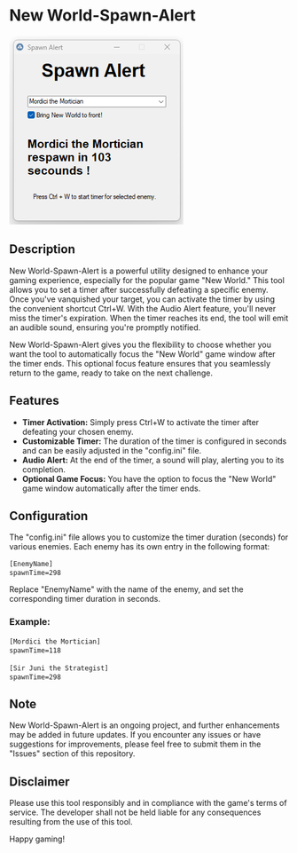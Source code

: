 # New World-Spawn-Alert

![](/spawn-alert.png)

## Description
New World-Spawn-Alert is a powerful utility designed to enhance your gaming experience, especially for the popular game "New World." This tool allows you to set a timer after successfully defeating a specific enemy. Once you've vanquished your target, you can activate the timer by using the convenient shortcut Ctrl+W. With the Audio Alert feature, you'll never miss the timer's expiration. When the timer reaches its end, the tool will emit an audible sound, ensuring you're promptly notified.

New World-Spawn-Alert gives you the flexibility to choose whether you want the tool to automatically focus the "New World" game window after the timer ends. This optional focus feature ensures that you seamlessly return to the game, ready to take on the next challenge.

## Features
<ul>
  <li><strong>Timer Activation:</strong> Simply press Ctrl+W to activate the timer after defeating your chosen enemy.</li>
  <li><strong>Customizable Timer:</strong> The duration of the timer is configured in seconds and can be easily adjusted in the "config.ini" file.</li>
  <li><strong>Audio Alert:</strong> At the end of the timer, a sound will play, alerting you to its completion.</li>
  <li><strong>Optional Game Focus:</strong> You have the option to focus the "New World" game window automatically after the timer ends.</li>
</ul>

## Configuration
The "config.ini" file allows you to customize the timer duration (seconds) for various enemies. Each enemy has its own entry in the following format:

    [EnemyName]
    spawnTime=298

Replace "EnemyName" with the name of the enemy, and set the corresponding timer duration in seconds.

### Example:
    [Mordici the Mortician]
    spawnTime=118

    [Sir Juni the Strategist]
    spawnTime=298

## Note
New World-Spawn-Alert is an ongoing project, and further enhancements may be added in future updates. If you encounter any issues or have suggestions for improvements, please feel free to submit them in the "Issues" section of this repository.

## Disclaimer
Please use this tool responsibly and in compliance with the game's terms of service. The developer shall not be held liable for any consequences resulting from the use of this tool.

Happy gaming!